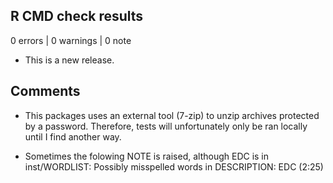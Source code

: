 ## R CMD check results

0 errors | 0 warnings | 0 note

* This is a new release.



## Comments

 - This packages uses an external tool (7-zip) to unzip archives protected by a password. 
Therefore, tests will unfortunately only be ran locally until I find another way.

 - Sometimes the folowing NOTE is raised, although EDC is in inst/WORDLIST:
      Possibly misspelled words in DESCRIPTION:
      EDC (2:25)